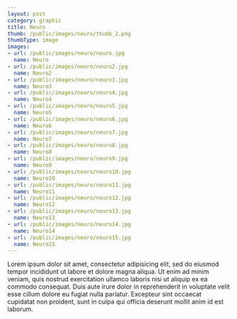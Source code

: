 ```yaml
---
layout: post
category: graphic
title: Neuro
thumb: /public/images/neuro/thumb_2.png
thumbType: image
images:
- url: /public/images/neuro/neuro.jpg
  name: Neuro
- url: /public/images/neuro/neuro2.jpg
  name: Neuro2
- url: /public/images/neuro/neuro3.jpg
  name: Neuro3
- url: /public/images/neuro/neuro4.jpg
  name: Neuro4
- url: /public/images/neuro/neuro5.jpg
  name: Neuro5
- url: /public/images/neuro/neuro6.jpg
  name: Neuro6
- url: /public/images/neuro/neuro7.jpg
  name: Neuro7
- url: /public/images/neuro/neuro8.jpg
  name: Neuro8
- url: /public/images/neuro/neuro9.jpg
  name: Neuro9  
- url: /public/images/neuro/neuro10.jpg
  name: Neuro10  
- url: /public/images/neuro/neuro11.jpg
  name: Neuro11 
- url: /public/images/neuro/neuro12.jpg
  name: Neuro12 
- url: /public/images/neuro/neuro13.jpg
  name: Neuro13
- url: /public/images/neuro/neuro14.jpg
  name: Neuro14
- url: /public/images/neuro/neuro15.jpg
  name: Neuro15                                
---
```

Lorem ipsum dolor sit amet, consectetur adipisicing elit, sed do eiusmod
tempor incididunt ut labore et dolore magna aliqua. Ut enim ad minim veniam,
quis nostrud exercitation ullamco laboris nisi ut aliquip ex ea commodo
consequat. Duis aute irure dolor in reprehenderit in voluptate velit esse
cillum dolore eu fugiat nulla pariatur. Excepteur sint occaecat cupidatat non
proident, sunt in culpa qui officia deserunt mollit anim id est laborum.